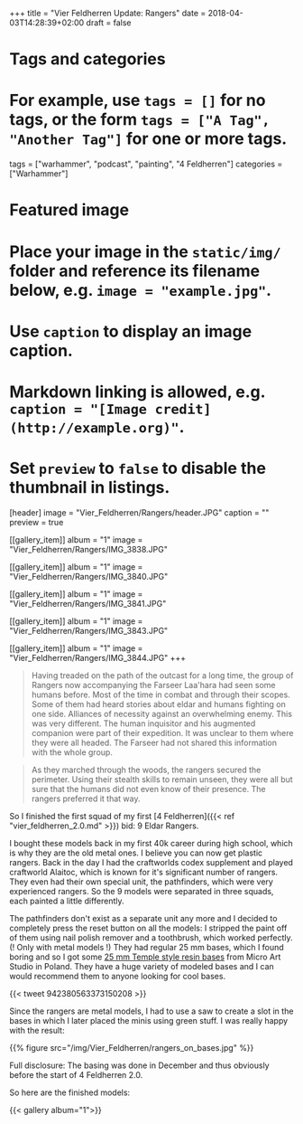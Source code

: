 +++
title = "Vier Feldherren Update: Rangers"
date = 2018-04-03T14:28:39+02:00
draft = false

# Tags and categories
# For example, use `tags = []` for no tags, or the form `tags = ["A Tag", "Another Tag"]` for one or more tags.
tags = ["warhammer", "podcast", "painting", "4 Feldherren"]
categories = ["Warhammer"]

# Featured image
# Place your image in the `static/img/` folder and reference its filename below, e.g. `image = "example.jpg"`.
# Use `caption` to display an image caption.
#   Markdown linking is allowed, e.g. `caption = "[Image credit](http://example.org)"`.
# Set `preview` to `false` to disable the thumbnail in listings.
[header]
image = "Vier_Feldherren/Rangers/header.JPG"
caption = ""
preview = true

[[gallery_item]]
album = "1"
image = "Vier_Feldherren/Rangers/IMG_3838.JPG"

[[gallery_item]]
album = "1"
image = "Vier_Feldherren/Rangers/IMG_3840.JPG"

[[gallery_item]]
album = "1"
image = "Vier_Feldherren/Rangers/IMG_3841.JPG"

[[gallery_item]]
album = "1"
image = "Vier_Feldherren/Rangers/IMG_3843.JPG"

[[gallery_item]]
album = "1"
image = "Vier_Feldherren/Rangers/IMG_3844.JPG"
+++


> Having treaded on the path of the outcast for a long time, the group of Rangers now accompanying the Farseer Laa'hara had seen some humans before. Most of the time in combat and through their scopes. Some of them had heard stories about eldar and humans fighting on one side. Alliances of necessity against an overwhelming enemy. This was very different. The human inquisitor and his augmented companion were part of their expedition. It was unclear to them where they were all headed. The Farseer had not shared this information with the whole group.

> As they marched through the woods, the rangers secured the perimeter. Using their stealth skills to remain unseen, they were all but sure that the humans did not even know of their presence. The rangers preferred it that way.

So I finished the first squad of my first [4 Feldherren]({{< ref "vier_feldherren_2.0.md" >}}) bid: 9 Eldar Rangers.

I bought these models back in my first 40k career during high school, which is why they are the old metal ones. I believe you can now get plastic rangers. Back in the day I had the craftworlds codex supplement and played craftworld Alaitoc, which is known for it's significant number of rangers. They even had their own special unit, the pathfinders, which were very experienced rangers. So the 9 models were separated in three squads, each painted a little differently.

The pathfinders don't exist as a separate unit any more and I decided to completely press the reset button on all the models: I stripped the paint off of them using nail polish remover and a toothbrush, which worked perfectly. (! Only with metal models !) They had regular 25 mm bases, which I found boring and so I got some [25 mm Temple style resin bases](https://shop.microartstudio.com/en/bases/64-temple-bases-round-25mm-5-5905133597562.html) from Micro Art Studio in Poland. They have a huge variety of modeled bases and I can would recommend them to anyone looking for cool bases.

{{< tweet 942380563373150208 >}}

Since the rangers are metal models, I had to use a saw to create a slot in the bases in which I later placed the minis using green stuff. I was really happy with the result:

{{% figure src="/img/Vier_Feldherren/rangers_on_bases.jpg" %}}

Full disclosure: The basing was done in December and thus obviously before the start of 4 Feldherren 2.0.

So here are the finished models:

{{< gallery album="1">}}
